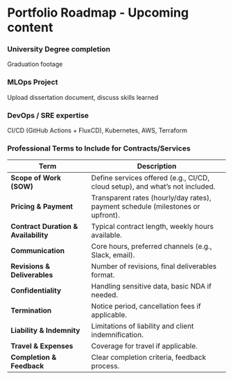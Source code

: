 # Portfolio Roadmap - Upcoming content

### University Degree completion
Graduation footage

### MLOps Project
Upload dissertation document, discuss skills learned

### DevOps / SRE expertise
CI/CD (GitHub Actions + FluxCD), Kubernetes, AWS, Terraform 

### Professional Terms to Include for Contracts/Services

| **Term**                   | **Description**                                                          |
|----------------------------|--------------------------------------------------------------------------|
| **Scope of Work (SOW)**     | Define services offered (e.g., CI/CD, cloud setup), and what’s not included. |
| **Pricing & Payment**       | Transparent rates (hourly/day rates), payment schedule (milestones or upfront). |
| **Contract Duration & Availability** | Typical contract length, weekly hours available.                |
| **Communication**           | Core hours, preferred channels (e.g., Slack, email).                     |
| **Revisions & Deliverables**| Number of revisions, final deliverables format.                          |
| **Confidentiality**         | Handling sensitive data, basic NDA if needed.                            |
| **Termination**             | Notice period, cancellation fees if applicable.                          |
| **Liability & Indemnity**   | Limitations of liability and client indemnification.                    |
| **Travel & Expenses**       | Coverage for travel if applicable.                                      |
| **Completion & Feedback**   | Clear completion criteria, feedback process.                            |

